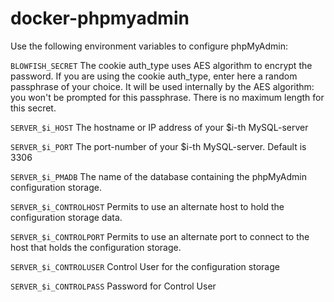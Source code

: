 # docker-phpmyadmin

Use the following environment variables to configure phpMyAdmin:

`BLOWFISH_SECRET` The cookie auth_type uses AES algorithm to encrypt the password. If you are using the cookie auth_type, enter here a random passphrase of your choice. It will be used internally by the AES algorithm: you won't be prompted for this passphrase. There is no maximum length for this secret.

`SERVER_$i_HOST` The hostname or IP address of your $i-th MySQL-server

`SERVER_$i_PORT` The port-number of your $i-th MySQL-server. Default is 3306

`SERVER_$i_PMADB` The name of the database containing the phpMyAdmin configuration storage.

`SERVER_$i_CONTROLHOST` Permits to use an alternate host to hold the configuration storage data.

`SERVER_$i_CONTROLPORT` Permits to use an alternate port to connect to the host that holds the configuration storage.

`SERVER_$i_CONTROLUSER` Control User for the configuration storage

`SERVER_$i_CONTROLPASS` Password for Control User 



